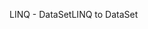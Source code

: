 <span data-ttu-id="8c804-101">LINQ - DataSet</span><span class="sxs-lookup"><span data-stu-id="8c804-101">LINQ to DataSet</span></span>